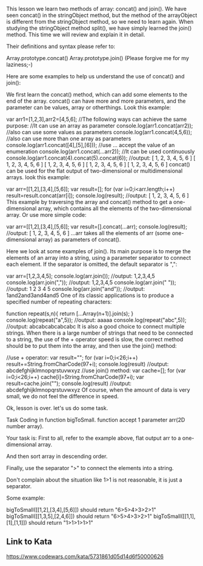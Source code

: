 This lesson we learn two methods of array: concat() and join(). We have seen concat() in the stringObject method, but the method of the arrayObject is different from the stringObject method, so we need to learn again. When studying the stringObject method split(), we have simply learned the join() method. This time we will review and explain it in detail.

Their definitions and syntax please refer to:

Array.prototype.concat()
Array.prototype.join()
(Please forgive me for my laziness;-)

Here are some examples to help us understand the use of concat() and join():

We first learn the concat() method, which can add some elements to the end of the array. concat() can have more and more parameters, and the parameter can be values, array or otherthings. Look this example:

var arr1=[1,2,3],arr2=[4,5,6];
//The following ways can achieve the same purpose:
//It can use an array as parameter
console.log(arr1.concat(arr2));
//also can use some values as parameters
console.log(arr1.concat(4,5,6));
//also can use more than one array as parameters
console.log(arr1.concat([4],[5],[6]));
//use ... accept the value of an enumeration
console.log(arr1.concat(...arr2));
//It can be used continuously
console.log(arr1.concat(4).concat(5).concat(6)); 
//output:
[ 1, 2, 3, 4, 5, 6 ]
[ 1, 2, 3, 4, 5, 6 ]
[ 1, 2, 3, 4, 5, 6 ]
[ 1, 2, 3, 4, 5, 6 ]
[ 1, 2, 3, 4, 5, 6 ]
concat() can be used for the flat output of two-dimensional or multidimensional arrays. look this example:

var arr=[[1,2],[3,4],[5,6]];
var result=[];
for (var i=0;i<arr.length;i++) 
  result=result.concat(arr[i]);
console.log(result);    //output: [ 1, 2, 3, 4, 5, 6 ]
This example by traversing the array and concat() method to get a one-dimensional array, which contains all the elements of the two-dimensional array. Or use more simple code:

var arr=[[1,2],[3,4],[5,6]];
var result=[].concat(...arr);
console.log(result);    //output: [ 1, 2, 3, 4, 5, 6 ]
...arr takes all the elements of arr (some one-dimensional array) as parameters of concat().

Here we look at some examples of join(). Its main purpose is to merge the elements of an array into a string, using a parameter separator to connect each element. If the separator is omitted, the default separator is ",":

var arr=[1,2,3,4,5];
console.log(arr.join());      //output: 1,2,3,4,5
console.log(arr.join(","));   //output: 1,2,3,4,5
console.log(arr.join(" "));   //output: 1 2 3 4 5
console.log(arr.join("and")); //output: 1and2and3and4and5
One of its classic applications is to produce a specified number of repeating characters:

function repeat(s,n){
  return [...Array(n+1)].join(s);
}
console.log(repeat("a",5)); //output: aaaaa
console.log(repeat("abc",5)); //output: abcabcabcabcabc
It is also a good choice to connect multiple strings. When there is a large number of strings that need to be connected to a string, the use of the + operator speed is slow, the correct method should be to put them into the array, and then use the join() method:

//use + operator:
var result="";
for (var i=0;i<26;i++) 
  result+=String.fromCharCode(97+i);
console.log(result)   //output: abcdefghijklmnopqrstuvwxyz
//use join() method:
var cache=[];
for (var i=0;i<26;i++) cache[i]=String.fromCharCode(97+i);
var result=cache.join("");
console.log(result)   //output: abcdefghijklmnopqrstuvwxyz
Of course, when the amount of data is very small, we do not feel the difference in speed.

Ok, lesson is over. let's us do some task.

Task
Coding in function bigToSmall. function accept 1 parameter arr(2D number array).

Your task is: First to all, refer to the example above, flat output arr to a one-dimensional array.

And then sort array in descending order.

Finally, use the separator ">" to connect the elements into a string.

Don't complain about the situation like 1>1 is not reasonable, it is just a separator.

Some example:

bigToSmall([[1,2],[3,4],[5,6]]) should return "6>5>4>3>2>1"
bigToSmall([[1,3,5],[2,4,6]]) should return "6>5>4>3>2>1"
bigToSmall([[1,1],[1],[1,1]]) should return "1>1>1>1>1"

## Link to Kata
https://www.codewars.com/kata/5731861d05d14d6f50000626